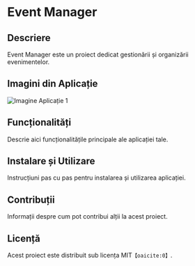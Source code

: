 # Event Manager

## Descriere
Event Manager este un proiect dedicat gestionării și organizării evenimentelor.

## Imagini din Aplicație

![Imagine Aplicație 1](https://i.imgur.com/eJsXZ1h.jpeg)

## Funcționalități
Descrie aici funcționalitățile principale ale aplicației tale.

## Instalare și Utilizare
Instrucțiuni pas cu pas pentru instalarea și utilizarea aplicației.

## Contribuții
Informații despre cum pot contribui alții la acest proiect.

## Licență
Acest proiect este distribuit sub licența MIT&#8203;``【oaicite:0】``&#8203;.
